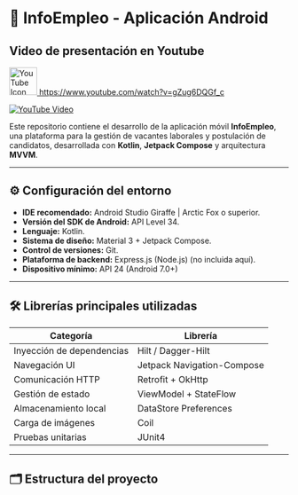 # 📱 InfoEmpleo - Aplicación Android

## Video de presentación en Youtube

<a href="https://www.youtube.com/watch?v=gZug6DQGf_c">
  <img src="https://upload.wikimedia.org/wikipedia/commons/0/09/YouTube_full-color_icon_%282017%29.svg" width="50" alt="YouTube Icon"/>
  https://www.youtube.com/watch?v=gZug6DQGf_c
</a>

[![YouTube Video](https://img.youtube.com/vi/gZug6DQGf_c/0.jpg)](https://www.youtube.com/watch?v=gZug6DQGf_c)

Este repositorio contiene el desarrollo de la aplicación móvil **InfoEmpleo**, una plataforma para la gestión de vacantes laborales y postulación de candidatos, desarrollada con **Kotlin**, **Jetpack Compose** y arquitectura **MVVM**.

---

## ⚙️ Configuración del entorno

- **IDE recomendado:** Android Studio Giraffe | Arctic Fox o superior.
- **Versión del SDK de Android:** API Level 34.
- **Lenguaje:** Kotlin.
- **Sistema de diseño:** Material 3 + Jetpack Compose.
- **Control de versiones:** Git.
- **Plataforma de backend:** Express.js (Node.js) (no incluida aquí).
- **Dispositivo mínimo:** API 24 (Android 7.0+)

---

## 🛠️ Librerías principales utilizadas

| Categoría              | Librería             |
|------------------------|----------------------|
| Inyección de dependencias | Hilt / Dagger-Hilt |
| Navegación UI          | Jetpack Navigation-Compose |
| Comunicación HTTP      | Retrofit + OkHttp    |
| Gestión de estado      | ViewModel + StateFlow |
| Almacenamiento local   | DataStore Preferences |
| Carga de imágenes      | Coil                 |
| Pruebas unitarias      | JUnit4               |

---

## 🗂️ Estructura del proyecto

